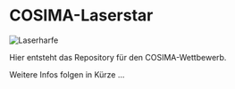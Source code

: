 COSIMA-Laserstar
================

![Laserharfe](http://www.tos.rwth-aachen.de/global/show_picture.asp?id=aaaaaaaaaaxnzhs&w=972&h=840&q=81)

Hier entsteht das Repository für den COSIMA-Wettbewerb.

Weitere Infos folgen in Kürze ...